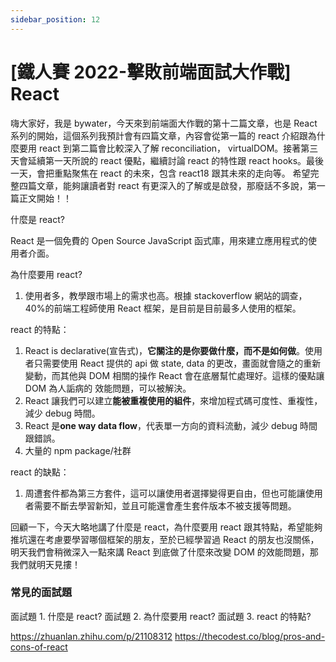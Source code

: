 ```yaml
---
sidebar_position: 12
---
```


# [鐵人賽 2022-擊敗前端面試大作戰] React

嗨大家好，我是 bywater，今天來到前端面大作戰的第十二篇文章，也是 React 系列的開始，這個系列我預計會有四篇文章，內容會從第一篇的 react 介紹跟為什麼要用 react 到第二篇會比較深入了解 reconciliation，
virtualDOM。接著第三天會延續第一天所說的 react 優點，繼續討論 react 的特性跟 react hooks。最後一天，會把重點聚焦在 react 的未來，包含 react18 跟其未來的走向等。
希望完整四篇文章，能夠讓讀者對 react 有更深入的了解或是啟發，那廢話不多說，第一篇正文開始！！

什麼是 react?

React 是一個免費的 Open Source JavaScript 函式庫，用來建立應用程式的使用者介面。

為什麼要用 react?

1.  使用者多，教學跟市場上的需求也高。根據 stackoverflow 網站的調查，40%的前端工程師使用 React 框架，是目前是目前最多人使用的框架。

react 的特點：

1. React is declarative(宣告式)，**它關注的是你要做什麼，而不是如何做**。使用者只需要使用 React 提供的 api 做 state, data 的更改，畫面就會隨之的重新變動，而其他與 DOM 相關的操作 React 會在底層幫忙處理好。這樣的優點讓 DOM 為人詬病的 效能問題，可以被解決。
2. React 讓我們可以建立**能被重複使用的組件**，來增加程式碼可度性、重複性，減少 debug 時間。
3. React 是**one way data flow**，代表單一方向的資料流動，減少 debug 時間跟錯誤。
4. 大量的 npm package/社群

react 的缺點：

1. 周遭套件都為第三方套件，這可以讓使用者選擇變得更自由，但也可能讓使用者需要不斷去學習新知，並且可能還會產生套件版本不被支援等問題。

回顧一下，今天大略地講了什麼是 react，為什麼要用 react 跟其特點，希望能夠推坑還在考慮要學習哪個框架的朋友，至於已經學習過 React 的朋友也沒關係，明天我們會稍微深入一點來講 React 到底做了什麼來改變 DOM 的效能問題，那我們就明天見摟！

### 常見的面試題

面試題 1. 什麼是 react?
面試題 2. 為什麼要用 react?
面試題 3. react 的特點?

https://zhuanlan.zhihu.com/p/21108312
https://thecodest.co/blog/pros-and-cons-of-react
